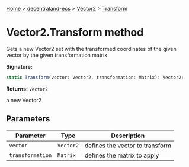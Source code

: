 [Home](./index) &gt; [decentraland-ecs](./decentraland-ecs.md) &gt; [Vector2](./decentraland-ecs.vector2.md) &gt; [Transform](./decentraland-ecs.vector2.transform.md)

# Vector2.Transform method

Gets a new Vector2 set with the transformed coordinates of the given vector by the given transformation matrix

**Signature:**
```javascript
static Transform(vector: Vector2, transformation: Matrix): Vector2;
```
**Returns:** `Vector2`

a new Vector2

## Parameters

|  Parameter | Type | Description |
|  --- | --- | --- |
|  `vector` | `Vector2` | defines the vector to transform |
|  `transformation` | `Matrix` | defines the matrix to apply |

